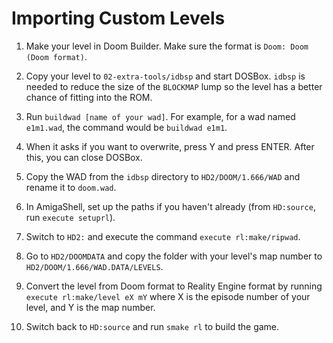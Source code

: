 # Importing Custom Levels

1. Make your level in Doom Builder. Make sure the format is ``Doom: Doom (Doom format)``.  

2. Copy your level to ``02-extra-tools/idbsp`` and start DOSBox. ``idbsp`` is needed to reduce the size of the ``BLOCKMAP`` lump so the level has a better chance of fitting into the ROM.  

3. Run ``buildwad [name of your wad]``. For example, for a wad named ``e1m1.wad``, the command would be ``buildwad e1m1``.  

4. When it asks if you want to overwrite, press Y and press ENTER. After this, you can close DOSBox.  

5. Copy the WAD from the ``idbsp`` directory to ``HD2/DOOM/1.666/WAD`` and rename it to ``doom.wad``.  

6. In AmigaShell, set up the paths if you haven't already (from ``HD:source``, run ``execute setuprl``).  

7. Switch to ``HD2:`` and execute the command ``execute rl:make/ripwad``.  

8. Go to ``HD2/DOOMDATA`` and copy the folder with your level's map number to ``HD2/DOOM/1.666/WAD.DATA/LEVELS``. 

9. Convert the level from Doom format to Reality Engine format by running ``execute rl:make/level eX mY`` where X is the episode number of your level, and Y is the map number.  

10. Switch back to ``HD:source`` and run ``smake rl`` to build the game.  
